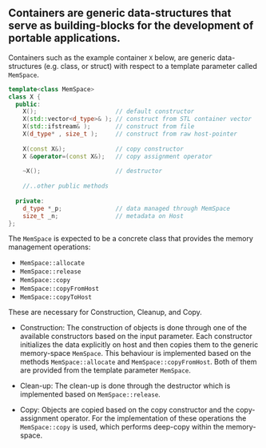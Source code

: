 ## Containers are generic data-structures that serve as building-blocks for the development of portable applications.

Containers such as the example container `X` below, are generic data-structures (e.g. class, or struct) with respect to a template parameter called `MemSpace`.

```cpp
template<class MemSpace>
class X {
  public:
    X();                      // default constructor
    X(std::vector<d_type>& ); // construct from STL container vector
    X(std::ifstream& );       // construct from file
    X(d_type* , size_t );     // construct from raw host-pointer
    
    X(const X&);              // copy constructor
    X &operator=(const X&);   // copy assignment operator
    
    ~X();                     // destructor
    
    //..other public methods
    
  private:
    d_type *_p;               // data managed through MemSpace
    size_t _n;                // metadata on Host
};
```

The `MemSpace` is expected to be a concrete class that provides the memory management operations:
- `MemSpace::allocate`
- `MemSpace::release`
- `MemSpace::copy`
- `MemSpace::copyFromHost`
- `MemSpace::copyToHost`

These are necessary for Construction, Cleanup, and Copy.

- Construction: The construction of objects is done through one of the available constructors based on the input parameter. Each constructor initializes the data explicitly on host and then copies them to the generic memory-space `MemSpace`. This behaviour is implemented based on the methods `MemSpace::allocate` and `MemSpace::copyFromHost`. Both of them are provided from the template parameter `MemSpace`.

- Clean-up: The clean-up is done through the destructor which is implemented based on `MemSpace::release`.

- Copy: Objects are copied based on the copy constructor and the copy-assignment operator. For the implementation of these operations the `MemSpace::copy` is used, which performs deep-copy within the memory-space.
